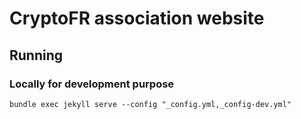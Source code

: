 # CryptoFR association website

## Running

### Locally for development purpose

```
bundle exec jekyll serve --config "_config.yml,_config-dev.yml"
```
